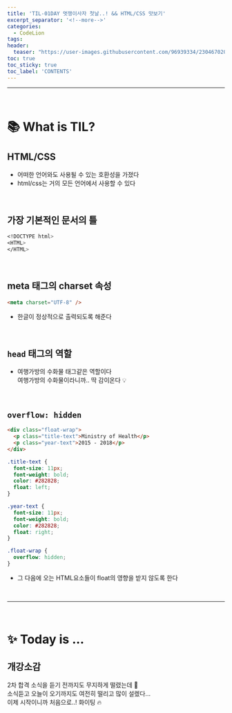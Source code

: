 ```yaml
---
title: 'TIL-01DAY 멋쟁이사자 첫날..! && HTML/CSS 맛보기'
excerpt_separator: '<!--more-->'
categories:
  - CodeLion
tags:
header:
  teaser: "https://user-images.githubusercontent.com/96939334/230467020-76106aa0-c3ba-4c84-be96-388e074ea8b3.png"
toc: true
toc_sticky: true
toc_label: 'CONTENTS'
---
```


---

<br />

# 📚 What is TIL?

## HTML/CSS

- 어떠한 언어와도 사용될 수 있는 호환성을 가졌다
- html/css는 거의 모든 언어에서 사용할 수 있다

<br>

## 가장 기본적인 문서의 틀

```css
<!DOCTYPE html>
<HTML>
</HTML>
```

<br>

## meta 태그의 charset 속성

```html
<meta charset="UTF-8" />
```

- 한글이 정상적으로 출력되도록 해준다

<br>

## `head` 태그의 역할

- 여행가방의 수화물 태그같은 역할이다  
  <span class="explain">여행가방의 수화물이라니까.. 딱 감이온다 💡</span>

<br>

## `overflow: hidden`

```html
<div class="float-wrap">
  <p class="title-text">Ministry of Health</p>
  <p class="year-text">2015 - 2018</p>
</div>
```

```css
.title-text {
  font-size: 11px;
  font-weight: bold;
  color: #282828;
  float: left;
}

.year-text {
  font-size: 11px;
  font-weight: bold;
  color: #282828;
  float: right;
}

.float-wrap {
  overflow: hidden;
}
```

- 그 다음에 오는 HTML요소들이 float의 영향을 받지 않도록 한다

<br>

---

<br>

# ✨ Today is ...

## 개강소감

2차 합격 소식을 듣기 전까지도 무지하게 떨렸는데 🫥  
소식듣고 오늘이 오기까지도 여전히 떨리고 많이 설렜다...  
이제 시작이니까 처음으로..! 화이팅 🔥
